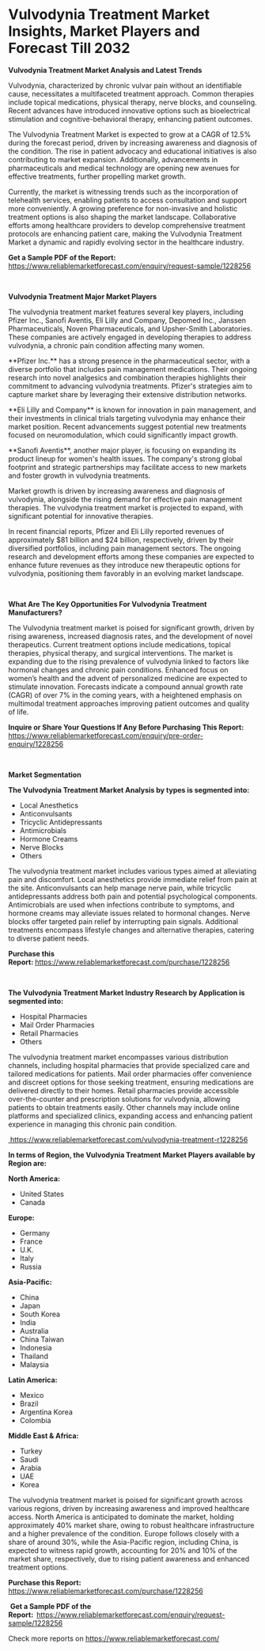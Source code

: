 <p><h1>Vulvodynia Treatment Market Insights, Market Players and Forecast Till 2032</h1></p><p><strong>Vulvodynia Treatment Market Analysis and Latest Trends</strong></p>
<p><p>Vulvodynia, characterized by chronic vulvar pain without an identifiable cause, necessitates a multifaceted treatment approach. Common therapies include topical medications, physical therapy, nerve blocks, and counseling. Recent advances have introduced innovative options such as bioelectrical stimulation and cognitive-behavioral therapy, enhancing patient outcomes.</p><p>The Vulvodynia Treatment Market is expected to grow at a CAGR of 12.5% during the forecast period, driven by increasing awareness and diagnosis of the condition. The rise in patient advocacy and educational initiatives is also contributing to market expansion. Additionally, advancements in pharmaceuticals and medical technology are opening new avenues for effective treatments, further propelling market growth.</p><p>Currently, the market is witnessing trends such as the incorporation of telehealth services, enabling patients to access consultation and support more conveniently. A growing preference for non-invasive and holistic treatment options is also shaping the market landscape. Collaborative efforts among healthcare providers to develop comprehensive treatment protocols are enhancing patient care, making the Vulvodynia Treatment Market a dynamic and rapidly evolving sector in the healthcare industry.</p></p>
<p><strong>Get a Sample PDF of the Report:&nbsp;</strong> <a href="https://www.reliablemarketforecast.com/enquiry/request-sample/1228256?utm_campaign=3029&utm_medium=2&utm_source=Github&utm_content=ia&utm_term=08032025&utm_id=vulvodynia-treatment">https://www.reliablemarketforecast.com/enquiry/request-sample/1228256</a></p>
<p>&nbsp;</p>
<p><strong>Vulvodynia Treatment Major Market Players</strong></p>
<p><p>The vulvodynia treatment market features several key players, including Pfizer Inc., Sanofi Aventis, Eli Lilly and Company, Depomed Inc., Janssen Pharmaceuticals, Noven Pharmaceuticals, and Upsher-Smith Laboratories. These companies are actively engaged in developing therapies to address vulvodynia, a chronic pain condition affecting many women.</p><p>**Pfizer Inc.** has a strong presence in the pharmaceutical sector, with a diverse portfolio that includes pain management medications. Their ongoing research into novel analgesics and combination therapies highlights their commitment to advancing vulvodynia treatments. Pfizer's strategies aim to capture market share by leveraging their extensive distribution networks.</p><p>**Eli Lilly and Company** is known for innovation in pain management, and their investments in clinical trials targeting vulvodynia may enhance their market position. Recent advancements suggest potential new treatments focused on neuromodulation, which could significantly impact growth.</p><p>**Sanofi Aventis**, another major player, is focusing on expanding its product lineup for women's health issues. The company's strong global footprint and strategic partnerships may facilitate access to new markets and foster growth in vulvodynia treatments.</p><p>Market growth is driven by increasing awareness and diagnosis of vulvodynia, alongside the rising demand for effective pain management therapies. The vulvodynia treatment market is projected to expand, with significant potential for innovative therapies.</p><p>In recent financial reports, Pfizer and Eli Lilly reported revenues of approximately $81 billion and $24 billion, respectively, driven by their diversified portfolios, including pain management sectors. The ongoing research and development efforts among these companies are expected to enhance future revenues as they introduce new therapeutic options for vulvodynia, positioning them favorably in an evolving market landscape.</p></p>
<p>&nbsp;</p>
<p><strong>What Are The Key Opportunities For Vulvodynia Treatment Manufacturers?</strong></p>
<p><p>The Vulvodynia treatment market is poised for significant growth, driven by rising awareness, increased diagnosis rates, and the development of novel therapeutics. Current treatment options include medications, topical therapies, physical therapy, and surgical interventions. The market is expanding due to the rising prevalence of vulvodynia linked to factors like hormonal changes and chronic pain conditions. Enhanced focus on women’s health and the advent of personalized medicine are expected to stimulate innovation. Forecasts indicate a compound annual growth rate (CAGR) of over 7% in the coming years, with a heightened emphasis on multimodal treatment approaches improving patient outcomes and quality of life.</p></p>
<p><strong>Inquire or Share Your Questions If Any Before Purchasing This Report:</strong> <a href="https://www.reliablemarketforecast.com/enquiry/pre-order-enquiry/1228256?utm_campaign=3029&utm_medium=2&utm_source=Github&utm_content=ia&utm_term=08032025&utm_id=vulvodynia-treatment">https://www.reliablemarketforecast.com/enquiry/pre-order-enquiry/1228256</a></p>
<p>&nbsp;</p>
<p><strong>Market Segmentation</strong></p>
<p><strong>The Vulvodynia Treatment Market Analysis by types is segmented into:</strong></p>
<p><ul><li>Local Anesthetics</li><li>Anticonvulsants</li><li>Tricyclic Antidepressants</li><li>Antimicrobials</li><li>Hormone Creams</li><li>Nerve Blocks</li><li>Others</li></ul></p>
<p><p>The vulvodynia treatment market includes various types aimed at alleviating pain and discomfort. Local anesthetics provide immediate relief from pain at the site. Anticonvulsants can help manage nerve pain, while tricyclic antidepressants address both pain and potential psychological components. Antimicrobials are used when infections contribute to symptoms, and hormone creams may alleviate issues related to hormonal changes. Nerve blocks offer targeted pain relief by interrupting pain signals. Additional treatments encompass lifestyle changes and alternative therapies, catering to diverse patient needs.</p></p>
<p><strong>Purchase this Report:&nbsp;</strong><a href="https://www.reliablemarketforecast.com/purchase/1228256?utm_campaign=3029&utm_medium=2&utm_source=Github&utm_content=ia&utm_term=08032025&utm_id=vulvodynia-treatment">https://www.reliablemarketforecast.com/purchase/1228256</a></p>
<p>&nbsp;</p>
<p><strong>The Vulvodynia Treatment Market Industry Research by Application is segmented into:</strong></p>
<p><ul><li>Hospital Pharmacies</li><li>Mail Order Pharmacies</li><li>Retail Pharmacies</li><li>Others</li></ul></p>
<p><p>The vulvodynia treatment market encompasses various distribution channels, including hospital pharmacies that provide specialized care and tailored medications for patients. Mail order pharmacies offer convenience and discreet options for those seeking treatment, ensuring medications are delivered directly to their homes. Retail pharmacies provide accessible over-the-counter and prescription solutions for vulvodynia, allowing patients to obtain treatments easily. Other channels may include online platforms and specialized clinics, expanding access and enhancing patient experience in managing this chronic pain condition.</p></p>
<p><a href="https://www.reliablemarketforecast.com/vulvodynia-treatment-r1228256?utm_campaign=3029&utm_medium=2&utm_source=Github&utm_content=ia&utm_term=08032025&utm_id=vulvodynia-treatment">&nbsp;https://www.reliablemarketforecast.com/vulvodynia-treatment-r1228256</a></p>
<p><strong>In terms of Region, the Vulvodynia Treatment Market Players available by Region are:</strong></p>
<p>
    <p> <strong> North America: </strong>
        <ul>
            <li>United States</li>
            <li>Canada</li>
        </ul>
        </p> 
    <p> <strong> Europe: </strong>
        <ul>
            <li>Germany</li>
            <li>France</li>
            <li>U.K.</li>
            <li>Italy</li>
            <li>Russia</li>
        </ul>
        </p> 
    <p> <strong> Asia-Pacific: </strong>
        <ul>
            <li>China</li>
            <li>Japan</li>
            <li>South Korea</li>
            <li>India</li>
            <li>Australia</li>
            <li>China Taiwan</li>
            <li>Indonesia</li>
            <li>Thailand</li>
            <li>Malaysia</li>
        </ul>
        </p> 
    <p> <strong> Latin America: </strong>
        <ul>
            <li>Mexico</li>
            <li>Brazil</li>
            <li>Argentina Korea</li>
            <li>Colombia</li>
        </ul>
        </p> 
    <p> <strong> Middle East & Africa: </strong>
        <ul>
            <li>Turkey</li>
            <li>Saudi</li>
            <li>Arabia</li>
            <li>UAE</li>
            <li>Korea</li>
        </ul>
    </p>
    </p>
<p><p>The vulvodynia treatment market is poised for significant growth across various regions, driven by increasing awareness and improved healthcare access. North America is anticipated to dominate the market, holding approximately 40% market share, owing to robust healthcare infrastructure and a higher prevalence of the condition. Europe follows closely with a share of around 30%, while the Asia-Pacific region, including China, is expected to witness rapid growth, accounting for 20% and 10% of the market share, respectively, due to rising patient awareness and enhanced treatment options.</p></p>
<p><strong>Purchase this Report: </strong><a href="https://www.reliablemarketforecast.com/purchase/1228256?utm_campaign=3029&utm_medium=2&utm_source=Github&utm_content=ia&utm_term=08032025&utm_id=vulvodynia-treatment">https://www.reliablemarketforecast.com/purchase/1228256</a></p>
<p>&nbsp;<strong>Get a Sample PDF of the Report:&nbsp;&nbsp;</strong><a href="https://www.reliablemarketforecast.com/enquiry/request-sample/1228256?utm_campaign=3029&utm_medium=2&utm_source=Github&utm_content=ia&utm_term=08032025&utm_id=vulvodynia-treatment">https://www.reliablemarketforecast.com/enquiry/request-sample/1228256</a></p>
<p><strong></strong></p>
<p>Check more reports on <a href="https://www.reliablemarketforecast.com/?utm_campaign=3029&utm_medium=2&utm_source=Github&utm_content=ia&utm_term=08032025&utm_id=vulvodynia-treatment">https://www.reliablemarketforecast.com/</a></p>